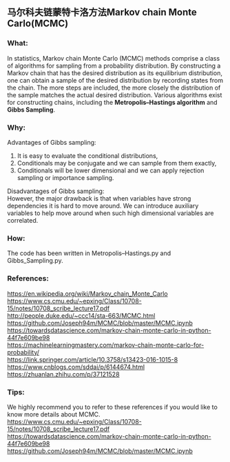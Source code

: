 ## 马尔科夫链蒙特卡洛方法Markov chain Monte Carlo(MCMC)

### What:
In statistics, Markov chain Monte Carlo (MCMC) methods comprise a class of algorithms for sampling from a probability distribution. By constructing a Markov chain that has the desired distribution as its equilibrium distribution, one can obtain a sample of the desired distribution by recording states from the chain. The more steps are included, the more closely the distribution of the sample matches the actual desired distribution. Various algorithms exist for constructing chains, including the **Metropolis–Hastings algorithm** and **Gibbs Sampling**.<br/>

### Why:
Advantages of Gibbs sampling:<br/>
1. It is easy to evaluate the conditional distributions,<br/>
2. Conditionals may be conjugate and we can sample from them exactly, <br/>
3. Conditionals will be lower dimensional and we can apply rejection sampling or importance sampling. <br/>

Disadvantages of Gibbs sampling:<br/>
However, the major drawback is that when variables have strong dependencies it is hard to move around. We can introduce auxiliary variables to help move around when such high dimensional variables are correlated.<br/>

### How:
The code has been written in Metropolis–Hastings.py and Gibbs_Sampling.py.<br/>

### References:<br/>
https://en.wikipedia.org/wiki/Markov_chain_Monte_Carlo<br/>
https://www.cs.cmu.edu/~epxing/Class/10708-15/notes/10708_scribe_lecture17.pdf<br/>
http://people.duke.edu/~ccc14/sta-663/MCMC.html<br/>
https://github.com/Joseph94m/MCMC/blob/master/MCMC.ipynb<br/>
https://towardsdatascience.com/markov-chain-monte-carlo-in-python-44f7e609be98<br/>
https://machinelearningmastery.com/markov-chain-monte-carlo-for-probability/<br/>
https://link.springer.com/article/10.3758/s13423-016-1015-8<br/>
https://www.cnblogs.com/sddai/p/6144674.html<br/>
https://zhuanlan.zhihu.com/p/37121528

### Tips:<br/>
We highly recommend you to refer to these references if you would like to know more details about MCMC.<br/>
https://www.cs.cmu.edu/~epxing/Class/10708-15/notes/10708_scribe_lecture17.pdf<br/>
https://towardsdatascience.com/markov-chain-monte-carlo-in-python-44f7e609be98<br/>
https://github.com/Joseph94m/MCMC/blob/master/MCMC.ipynb<br/>
